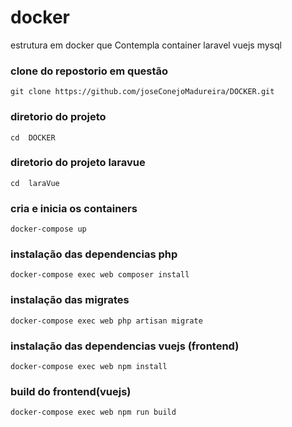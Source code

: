 # docker 
estrutura em docker que Contempla container 
laravel 
vuejs 
mysql 

### clone do repostorio em questão 
```
git clone https://github.com/joseConejoMadureira/DOCKER.git
```
### diretorio  do projeto
```
cd  DOCKER
```
### diretorio  do projeto laravue
```
cd  laraVue
```

### cria e inicia os containers 
```
docker-compose up
```
### instalação das dependencias php 
```
docker-compose exec web composer install
```
### instalação das migrates 
```
docker-compose exec web php artisan migrate
```

### instalação das dependencias vuejs (frontend) 
```
docker-compose exec web npm install
```

### build do frontend(vuejs) 
```
docker-compose exec web npm run build
```
